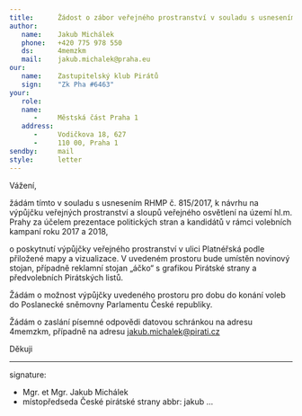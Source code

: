 ```yaml
---
title:      Žádost o zábor veřejného prostranství v souladu s usnesením č. 815/2017 RHMP
author:
   name:    Jakub Michálek
   phone:   +420 775 978 550
   ds:      4memzkm
   mail:    jakub.michalek@praha.eu
our:
   name:    Zastupitelský klub Pirátů
   sign:    "Zk Pha #6463"
your:
   role:    
   name:    
      -     Městská část Praha 1
   address:
      -     Vodičkova 18, 627
      -     110 00, Praha 1
sendby:     mail
style:      letter
---
```


Vážení,

žádám tímto v souladu s usnesením RHMP č. 815/2017, k návrhu na výpůjčku veřejných prostranství a sloupů veřejného osvětlení na území hl.m. Prahy za účelem prezentace politických stran a kandidátů v rámci volebních kampaní roku 2017 a 2018,

o poskytnutí výpůjčky veřejného prostranství v ulici Platnéřská podle přiložené mapy a vizualizace. V uvedeném prostoru bude umístěn novinový stojan, případně reklamní stojan „áčko“ s grafikou Pirátské strany a předvolebních Pirátských listů.

Žádám o možnost výpůjčky uvedeného prostoru pro dobu do konání voleb do Poslanecké sněmovny Parlamentu České republiky. 

Žádám o zaslání písemné odpovědi datovou schránkou na adresu 4memzkm, případně na adresu jakub.michalek@pirati.cz

Děkuji

---
signature: 
  - Mgr. et Mgr. Jakub Michálek
  - místopředseda České pirátské strany
abbr:       jakub
...
